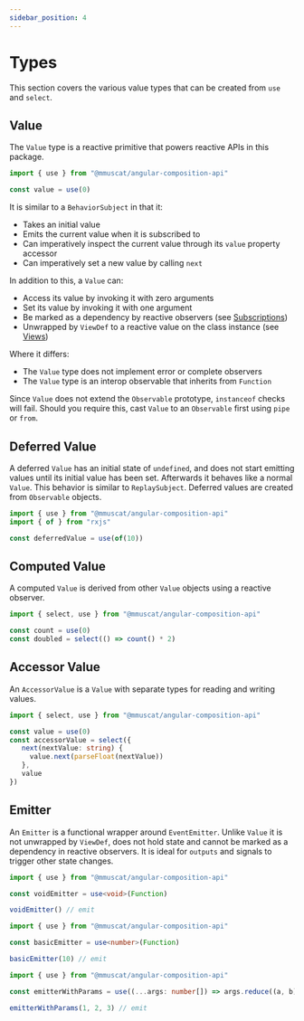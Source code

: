 ```yaml
---
sidebar_position: 4
---
```


# Types

This section covers the various value types that can be created from `use` and `select`.

## Value

The `Value` type is a reactive primitive that powers reactive APIs in this package.

```ts title="Example: Creating a value"
import { use } from "@mmuscat/angular-composition-api"

const value = use(0)
```

It is similar to a
`BehaviorSubject` in that it:

- Takes an initial value
- Emits the current value when it is subscribed to
- Can imperatively inspect the current value through its `value` property accessor
- Can imperatively set a new value by calling `next`

In addition to this, a `Value` can:

- Access its value by invoking it with zero arguments
- Set its value by invoking it with one argument
- Be marked as a dependency by reactive observers (see [Subscriptions](subscriptions.md#reactive-observer))
- Unwrapped by `ViewDef` to a reactive value on the class instance (see [Views](views.md))

Where it differs:

- The `Value` type does not implement error or complete observers
- The `Value` type is an interop observable that inherits from `Function`

Since `Value` does not extend the `Observable` prototype, `instanceof` checks will fail. Should you require this, cast
`Value` to an `Observable` first using `pipe` or `from`.

## Deferred Value

A deferred `Value` has an initial state of `undefined`, and does not start emitting values until its initial value has
been set. Afterwards it behaves like a normal `Value`. This behavior is similar to `ReplaySubject`. Deferred values are
created from `Observable` objects.

```ts title="Example: Create a deferred value"
import { use } from "@mmuscat/angular-composition-api"
import { of } from "rxjs"

const deferredValue = use(of(10))
```

## Computed Value

A computed `Value` is derived from other `Value` objects using a reactive observer.

```ts title="Example: Create a computed value"
import { select, use } from "@mmuscat/angular-composition-api"

const count = use(0)
const doubled = select(() => count() * 2)
```

## Accessor Value

An `AccessorValue` is a `Value` with separate types for reading and writing values.

```ts title="Example: Creating an accessor value"
import { select, use } from "@mmuscat/angular-composition-api"

const value = use(0)
const accessorValue = select({
   next(nextValue: string) {
     value.next(parseFloat(nextValue)) 
   },
   value
})
```

## Emitter

An `Emitter` is a functional wrapper around `EventEmitter`. Unlike `Value` it is not unwrapped by `ViewDef`, does not
hold state and cannot be marked as a dependency in reactive observers. It is ideal for `outputs` and signals to trigger
other state changes.

```ts title="Example: Create a void emitter"
import { use } from "@mmuscat/angular-composition-api"

const voidEmitter = use<void>(Function)

voidEmitter() // emit
```

```ts title="Example: Create emitter with single argument"
import { use } from "@mmuscat/angular-composition-api"

const basicEmitter = use<number>(Function)

basicEmitter(10) // emit
```

```ts title="Example: Create emitter with multiple arguments"
import { use } from "@mmuscat/angular-composition-api"

const emitterWithParams = use((...args: number[]) => args.reduce((a, b) => a + b, 0))

emitterWithParams(1, 2, 3) // emit
```

